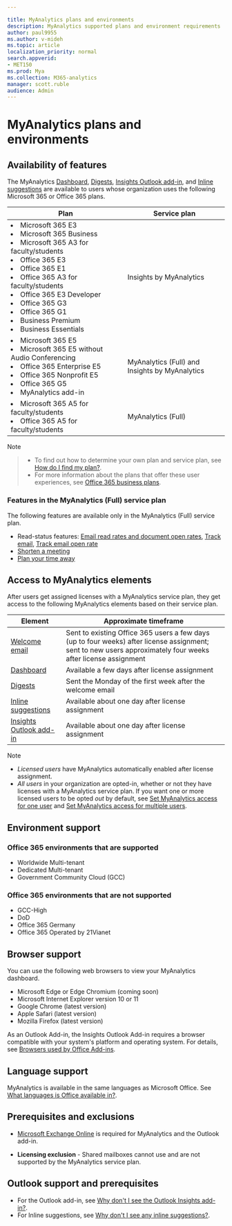```yaml
---

title: MyAnalytics plans and environments
description: MyAnalytics supported plans and environment requirements
author: paul9955
ms.author: v-mideh
ms.topic: article
localization_priority: normal 
search.appverid:
- MET150
ms.prod: Mya
ms.collection: M365-analytics
manager: scott.ruble
audience: Admin
---
```


# MyAnalytics plans and environments

## Availability of features

The MyAnalytics [Dashboard](../use/dashboard-2.md), [Digests](../use/email-digest-2.md), [Insights Outlook add-in](../use/add-in.md), and [Inline suggestions](../use/mya-notifications.md) are available to users whose organization uses the following Microsoft 365 or Office 365 plans.

| Plan  | Service plan |
| ----- | ----- |
| <li>Microsoft 365 E3 <li>Microsoft 365 Business <li>Microsoft 365 A3 for faculty/students <li>Office 365 E3 <li>Office 365 E1 <li>Office 365 A3 for faculty/students <li>Office 365 E3 Developer <li>Office 365 G3 <li>Office 365 G1 <li>Business Premium <li>Business Essentials | Insights by MyAnalytics |
| <li>Microsoft 365 E5 <li>Microsoft 365 E5 without Audio Conferencing &nbsp; &nbsp; &nbsp; <li>Office 365 Enterprise E5 <li>Office 365 Nonprofit E5 <li>Office 365 G5<li>MyAnalytics add-in | MyAnalytics (Full) and Insights by MyAnalytics |
| <li>Microsoft 365 A5 for faculty/students <li>Office 365 A5 for faculty/students | MyAnalytics (Full) |

>[!Note]

>* To find out how to determine your own plan and service plan, see [How do I find my plan?](../overview/mya-faq.md#q4-how-can-i-find-out-what-my-plan-is).
>* For more information about the plans that offer these user experiences, see [Office 365 business plans](https://products.office.com/business/compare-more-office-365-for-business-plans).

### Features in the MyAnalytics (Full) service plan

The following features are available only in the MyAnalytics (Full) service plan.

* Read-status features: [Email read rates and document open rates](../use/use-the-insights.md#track-email-and-document-open-rates), [Track email](../use/mya-notifications.md#track-email), [Track email open rate](../use/mya-notifications.md#track-email-open-rate)
* [Shorten a meeting](../use/mya-notifications.md#shorten-a-meeting)
* [Plan your time away](../use/mya-notifications.md#plan-your-time-away)
 <!-- REMOVED 30sept2020 * Ability to participate in a [Workplace Analytics plan](../../tutorials/solutionsv2-intro.md) BUT RE-ADDED 2/12/2021 and removed again 2/16/21  -->

## Access to MyAnalytics elements

After users get assigned licenses with a MyAnalytics service plan, they get access to the following MyAnalytics elements based on their service plan.

| Element | Approximate timeframe |
| ------- | ------------------|
|  [Welcome email](../use/mya-welcome-email.md)| Sent to existing Office 365 users a few days (up to four weeks) after license assignment; sent to new users approximately four weeks after license assignment|
|  [Dashboard](../use/dashboard-2.md)  | Available a few days after license assignment |
|  [Digests](../use/email-digest-2.md)  | Sent the Monday of the first week after the welcome email |
|  [Inline suggestions](../use/mya-notifications.md)  | Available about one day after license assignment |
|  [Insights Outlook add-in](../use/add-in.md)  | Available about one day after license assignment |

>[!Note]  
>
>* _Licensed users_ have MyAnalytics automatically enabled after license assignment.
>* _All users_ in your organization are opted-in, whether or not they have licenses with a MyAnalytics service plan. If you want one or more licensed users to be opted _out_ by default, see [Set MyAnalytics access for one user](../setup/configure-myanalytics.md#set-myanalytics-access-for-one-user) and [Set MyAnalytics access for multiple users](../setup/configure-myanalytics.md#set-myanalytics-access-for-multiple-users).

## Environment support

### Office 365 environments that are supported

* Worldwide Multi-tenant
* Dedicated Multi-tenant
* Government Community Cloud (GCC)

### Office 365 environments that are not supported

* GCC-High
* DoD
* Office 365 Germany
* Office 365 Operated by 21Vianet

<!-- *NOT* REMOVED 21 APRIL 2021! but there are changes to the Germany situation: * Office 365 Germany  -->

## Browser support

You can use the following web browsers to view your MyAnalytics dashboard.

* Microsoft Edge or Edge Chromium (coming soon)
* Microsoft Internet Explorer version 10 or 11
* Google Chrome (latest version)
* Apple Safari (latest version)
* Mozilla Firefox (latest version)

As an Outlook Add-in, the Insights Outlook Add-in requires a browser compatible with your system's platform and operating system. For details, see [Browsers used by Office Add-ins](/office/dev/add-ins/concepts/browsers-used-by-office-web-add-ins).

## Language support

MyAnalytics is available in the same languages as Microsoft Office. See [What languages is Office available in?](https://support.office.com/en-ie/article/what-languages-is-office-available-in-26d30382-9fba-45dd-bf55-02ab03e2a7ec).

## Prerequisites and exclusions

* [Microsoft Exchange Online](/office365/servicedescriptions/exchange-online-service-description/exchange-online-service-description) is required for MyAnalytics and the Outlook add-in.

* **Licensing exclusion** - Shared mailboxes cannot use and are not supported by the MyAnalytics service plan.

## Outlook support and prerequisites

* For the Outlook add-in, see [Why don't I see the Outlook Insights add-in?](../use/add-in.md#why-dont-i-see-the-outlook-insights-add-in).
* For Inline suggestions, see [Why don't I see any inline suggestions?](../use/mya-notifications.md#why-dont-i-see-any-inline-suggestions).
